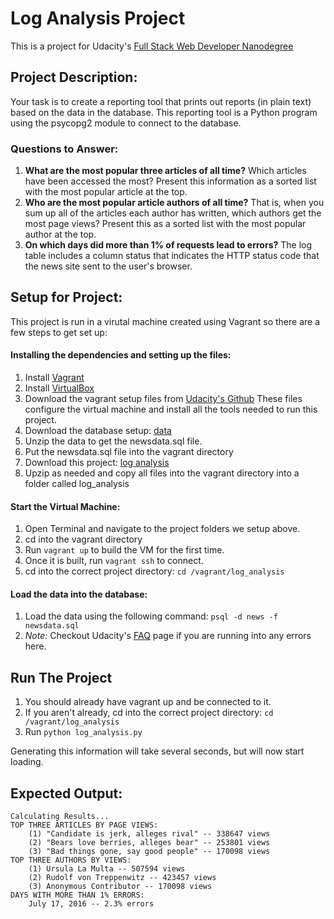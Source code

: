 # Log Analysis Project
This is a project for Udacity's [Full Stack Web Developer Nanodegree](https://www.udacity.com/course/full-stack-web-developer-nanodegree--nd004)
## Project Description:
Your task is to create a reporting tool that prints out reports (in plain text)
based on the data in the database. This reporting tool is a Python program
using the psycopg2 module to connect to the database.
### Questions to Answer:
1. **What are the most popular three articles of all time?** Which articles have been
accessed the most? Present this information as a sorted list with the most popular
article at the top.
1. **Who are the most popular article authors of all time?** That is, when you sum up
all of the articles each author has written, which authors get the most page views?
Present this as a sorted list with the most popular author at the top.
1. **On which days did more than 1% of requests lead to errors?**  The log table
includes a column status that indicates the HTTP status code that the news site sent
to the user's browser.

## Setup for Project:
This project is run in a virutal machine created using Vagrant so there are a few steps
to get set up:
#### Installing the dependencies and setting up the files:
1. Install [Vagrant](https://www.vagrantup.com/)
1. Install [VirtualBox](https://www.virtualbox.org/)
1. Download the vagrant setup files from [Udacity's Github](https://github.com/udacity/fullstack-nanodegree-vm)
These files configure the virtual machine and install all the tools needed to run this project.
1. Download the database setup: [data](https://d17h27t6h515a5.cloudfront.net/topher/2016/August/57b5f748_newsdata/newsdata.zip)
1. Unzip the data to get the newsdata.sql file.
1. Put the newsdata.sql file into the vagrant directory
1. Download this project: [log analysis]()
1. Upzip as needed and copy all files into the vagrant directory into a folder called log_analysis
#### Start the Virtual Machine:
1. Open Terminal and navigate to the project folders we setup above.
1. cd into the vagrant directory
1. Run ``` vagrant up ``` to build the VM for the first time.
1. Once it is built, run ``` vagrant ssh ``` to connect.
1. cd into the correct project directory: ``` cd /vagrant/log_analysis ```
#### Load the data into the database:
1. Load the data using the following command: ``` psql -d news -f newsdata.sql ```
1. *Note:* Checkout Udacity's [FAQ](https://classroom.udacity.com/nanodegrees/nd004/parts/8d3e23e1-9ab6-47eb-b4f3-d5dc7ef27bf0/modules/bc51d967-cb21-46f4-90ea-caf73439dc59/lessons/262a84d7-86dc-487d-98f9-648aa7ca5a0f/concepts/a9cf98c8-0325-4c68-b972-58d5957f1a91)
page if you are running into any errors here.


## Run The Project
1. You should already have vagrant up and be connected to it.
1. If you aren't already, cd into the correct project directory: ``` cd /vagrant/log_analysis ```
1. Run ``` python log_analysis.py ```

Generating this information will take several seconds, but will now start loading.

## Expected Output:
    Calculating Results...
    TOP THREE ARTICLES BY PAGE VIEWS:
        (1) "Candidate is jerk, alleges rival" -- 338647 views
        (2) "Bears love berries, alleges bear" -- 253801 views
        (3) "Bad things gone, say good people" -- 170098 views
    TOP THREE AUTHORS BY VIEWS:
        (1) Ursula La Multa -- 507594 views
        (2) Rudolf von Treppenwitz -- 423457 views
        (3) Anonymous Contributor -- 170098 views
    DAYS WITH MORE THAN 1% ERRORS:
        July 17, 2016 -- 2.3% errors
